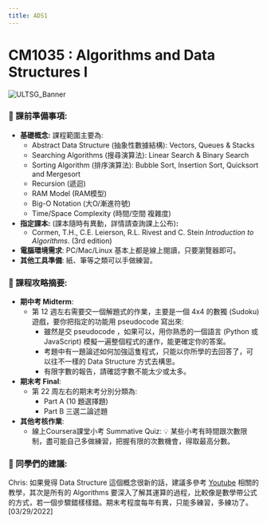 ```yaml
---
title: ADS1
---
```

# CM1035 : Algorithms and Data Structures I

![ULTSG_Banner](https://user-images.githubusercontent.com/14081948/160753354-ee8de386-f666-4d3e-b1a6-7055819adabf.png)

### 🔖  課前準備事項:

- **基礎概念:** 課程範圍主要為:
    - Abstract Data Structure (抽象性數據結構): Vectors, Queues & Stacks
    - Searching Algorithms (搜尋演算法): Linear Search & Binary Search
    - Sorting Algorithm (排序演算法): Bubble Sort, Insertion Sort, Quicksort and Mergesort
    - Recursion (遞迴)
    - RAM Model (RAM模型)
    - Big-O Notation (大O/漸進符號)
    - Time/Space Complexity (時間/空間 複雜度)
- **指定課本:** (課本隨時有異動，詳情請查詢課上公布)**:**
    - Cormen, T.H., C.E. Leierson, R.L. Rivest and C. Stein *Introduction to Algorithms*. (3rd edition)
- **電腦環境需求**: PC/Mac/Linux 基本上都是線上閱讀，只要瀏覽器即可。
- **其他工具準備**: 紙、筆等之類可以手做練習。

### 📓 課程攻略摘要:

- **期中考 Midterm**:
    - 第 12 週左右需要交一個解題式的作業，主要是一個 4x4 的數獨 (Sudoku) 遊戲，要你把指定的功能用 pseudocode 寫出來:
        - 雖然是交 pseudocode ，如果可以，用你熟悉的一個語言 (Python 或 JavaScript) 模擬一遍整個程式的運作，能更確定你的答案。
        - 考題中有一題論述如何加強這隻程式，只能以你所學的去回答了，可以往不一樣的 Data Structure 方式去構思。
        - 有限字數的報告，請確認字數不能太少或太多。
- **期末考 Final**:
    - 第 22 周左右的期末考分別分類為:
        - Part A (10 題選擇題)
        - Part B 三選二論述題
- **其他考核作業**:
    - 線上Coursera課堂小考 Summative Quiz: 💡 某些小考有時間跟次數限制，盡可能自己多做練習，把握有限的次數機會，得取最高分數。
    

### 🤩 同學們的建議:

Chris: 如果覺得 Data Structure 這個概念很新的話，建議多參考 [Youtube](https://www.youtube.com/watch?v=DuDz6B4cqVc) 相關的教學，其次是所有的 Algorithms 要深入了解其運算的過程，比較像是數學帶公式的方式，若一個步驟錯樣樣錯。期末考程度每年有異，只能多練習，多練功了。[03/29/2022]
